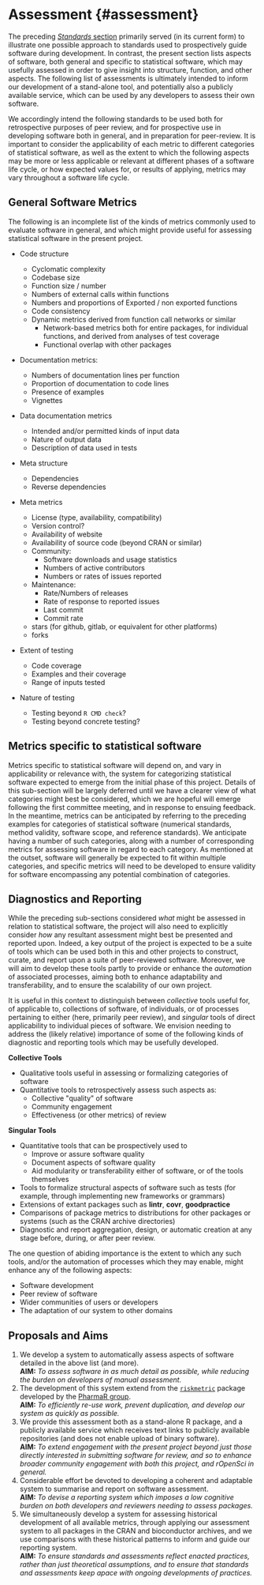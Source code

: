 
# Assessment {#assessment}

The preceding [*Standards* section](#standards) primarily served (in its
current form) to illustrate one possible approach to standards used to
prospectively guide software during development. In contrast, the present
section lists aspects of software, both general and specific to statistical
software, which may usefully assessed in order to give insight into structure,
function, and other aspects. The following list of assessments is ultimately
intended to inform our development of a stand-alone tool, and potentially also
a publicly available service, which can be used by any developers to assess
their own software.

We accordingly intend the following standards to be used both for retrospective
purposes of peer review, and for prospective use in developing software both in
general, and in preparation for peer-review. It is important to consider the
applicability of each metric to different categories of statistical software,
as well as the extent to which the following aspects may be more or less
applicable or relevant at different phases of a software life cycle, or how
expected values for, or results of applying, metrics may vary throughout
a software life cycle.

## General Software Metrics

The following is an incomplete list of the kinds of metrics commonly used to
evaluate software in general, and which might provide useful for assessing
statistical software in the present project.

-   Code structure
    -   Cyclomatic complexity
    -   Codebase size
    -   Function size / number
    -   Numbers of external calls within functions
    -   Numbers and proportions of Exported / non exported functions
    -   Code consistency
    -   Dynamic metrics derived from function call networks or similar
        -   Network-based metrics both for entire packages, for individual
            functions, and derived from analyses of test coverage
        -   Functional overlap with other packages

-   Documentation metrics:
    -   Numbers of documentation lines per function
    -   Proportion of documentation to code lines
    -   Presence of examples
    -   Vignettes

-   Data documentation metrics
    -   Intended and/or permitted kinds of input data
    -   Nature of output data
    -   Description of data used in tests

-   Meta structure
    -   Dependencies
    -   Reverse dependencies

-   Meta metrics
    -   License (type, availability, compatibility)
    -   Version control?
    -   Availability of website
    -   Availability of source code (beyond CRAN or similar)
    -   Community:
        -   Software downloads and usage statistics
        -   Numbers of active contributors
        -   Numbers or rates of issues reported
    -   Maintenance:
        -   Rate/Numbers of releases
        -   Rate of response to reported issues
        -   Last commit
        -   Commit rate
    -   stars (for github, gitlab, or equivalent for other platforms)
    -   forks

-   Extent of testing
    -   Code coverage
    -   Examples and their coverage
    -   Range of inputs tested

-   Nature of testing
    -   Testing beyond `R CMD check`?
    -   Testing beyond concrete testing?

## Metrics specific to statistical software

Metrics specific to statistical software will depend on, and vary in
applicability or relevance with, the system for categorizing statistical
software expected to emerge from the initial phase of this project. Details
of this sub-section will be largely deferred until we have a clearer view of
what categories might best be considered, which we are hopeful will emerge
following the first committee meeting, and in response to ensuing feedback. In
the meantime, metrics can be anticipated by referring to the preceding examples
for categories of statistical software (numerical standards, method validity,
software scope, and reference standards). We anticipate having a number of such
categories, along with a number of corresponding metrics for assessing software
in regard to each category. As mentioned at the outset, software will generally
be expected to fit within multiple categories, and specific metrics will need
to be developed to ensure validity for software encompassing any potential
combination of categories.

## Diagnostics and Reporting


While the preceding sub-sections considered *what* might be assessed in
relation to statistical software, the project will also need to explicitly
consider *how* any resultant assessment might best be presented and reported
upon. Indeed, a key output of the project is expected to be a suite of tools
which can be used both in this and other projects to construct, curate, and
report upon a suite of peer-reviewed software. Moreover, we will aim to develop
these tools partly to provide or enhance the *automation* of associated
processes, aiming both to enhance adaptability and transferability, and to
ensure the scalability of our own project.

It is useful in this context to distinguish between *collective* tools useful
for, of applicable to, collections of software, of individuals, or of processes
pertaining to either (here, primarily peer review), and *singular* tools of
direct applicability to individual pieces of software. We envision needing to
address the (likely relative) importance of some of the following kinds of
diagnostic and reporting tools which may be usefully developed.

**Collective Tools**

-   Qualitative tools useful in assessing or formalizing categories of software
-   Quantitative tools to retrospectively assess such aspects as:
    -   Collective "quality" of software
    -   Community engagement
    -   Effectiveness (or other metrics) of review

**Singular Tools**

-   Quantitative tools that can be prospectively used to
    -   Improve or assure software quality
    -   Document aspects of software quality
    -   Aid modularity or transferability either of software, or of the tools
        themselves
-   Tools to formalize structural aspects of software such as tests (for
    example, through implementing new frameworks or grammars)
-   Extensions of extant packages such as **lintr**, **covr**, **goodpractice**
-   Comparisons of package metrics to distributions for other packages or
    systems (such as the CRAN archive directories)
-   Diagnostic and report aggregation, design, or automatic creation at any
    stage before, during, or after peer review.

The one question of abiding importance is the extent to which any such tools,
and/or the automation of processes which they may enable, might enhance any of
the following aspects:

- Software development
- Peer review of software
- Wider communities of users or developers
- The adaptation of our system to other domains

## Proposals and Aims

1. We develop a system to automatically assess aspects of software detailed in
   the above list (and more).<br>**AIM:** *To assess software in as much detail
   as possible, while reducing the burden on developers of manual assessment.*
2. The development of this system extend from the
   [`riskmetric`](https://github.com/pharmar/riskmetric) package developed by
   the [PharmaR group](https://pharmar.org).<br>**AIM:** *To efficiently re-use
   work, prevent duplication, and develop our system as quickly as possible.*
3. We provide this assessment both as a stand-alone R package, and a publicly
   available service which receives text links to publicly available
   repositories (and does not enable upload of binary software).<br>**AIM:**
   *To extend engagement with the present project beyond just those directly
   interested in submitting software for review, and so to enhance broader
   community engagement with both this project, and rOpenSci in general.*
4. Considerable effort be devoted to developing a coherent and adaptable system
   to summarise and report on software assessment.<br>**AIM:** *To devise
   a reporting system which imposes a low cognitive burden on both developers
   and reviewers needing to assess packages.*
5. We simultaneously develop a system for assessing historical development of
   all available metrics, through applying our assessment system to all
   packages in the CRAN and bioconductor archives, and we use comparisons with
   these historical patterns to inform and guide our reporting
   system.<br>**AIM:** *To ensure standards and assessments reflect enacted
   practices, rather than just theoretical assumptions, and to ensure that
   standards and assessments keep apace with ongoing developments of
   practices.*

